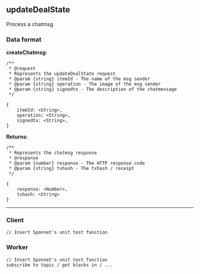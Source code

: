 ## <a name="updateDealState"></a> updateDealState 

Process a chatmsg 
### Data format

**createChatmsg:**

```
/**
 * @request
 * Represents the updateDealState request
 * @param {string} itemId - The name of the msg sender
 * @param {string} operation - The image of the msg sender
 * @param {string} signedtx - The description of the chatmessage
 */

{
	itemId: <String>,
	operation: <String>,
	signedtx: <String>,
}

```

**Returns:**

```
/**
 * Represents the chatmsg response
 * @response
 * @param {number} response - The HTTP response code
 * @param {string} txhash - The txhash / receipt
 */
 
{ 
	response: <Number>,
	txhash: <String>  
}
```

---

### Client
```
// Insert Sponnet's unit test function
```

### Worker
```
// Insert Sponnet's unit test function
subscribe to topic / get blocks in / ...
```



